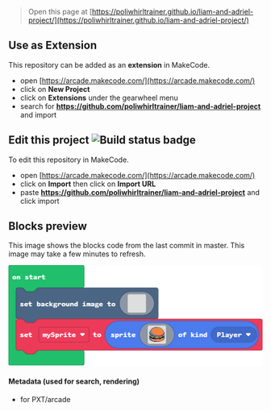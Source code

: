  


> Open this page at [https://poliwhirltrainer.github.io/liam-and-adriel-project/](https://poliwhirltrainer.github.io/liam-and-adriel-project/)

## Use as Extension

This repository can be added as an **extension** in MakeCode.

* open [https://arcade.makecode.com/](https://arcade.makecode.com/)
* click on **New Project**
* click on **Extensions** under the gearwheel menu
* search for **https://github.com/poliwhirltrainer/liam-and-adriel-project** and import

## Edit this project ![Build status badge](https://github.com/poliwhirltrainer/liam-and-adriel-project/workflows/MakeCode/badge.svg)

To edit this repository in MakeCode.

* open [https://arcade.makecode.com/](https://arcade.makecode.com/)
* click on **Import** then click on **Import URL**
* paste **https://github.com/poliwhirltrainer/liam-and-adriel-project** and click import

## Blocks preview

This image shows the blocks code from the last commit in master.
This image may take a few minutes to refresh.

![A rendered view of the blocks](https://github.com/poliwhirltrainer/liam-and-adriel-project/raw/master/.github/makecode/blocks.png)

#### Metadata (used for search, rendering)

* for PXT/arcade
<script src="https://makecode.com/gh-pages-embed.js"></script><script>makeCodeRender("{{ site.makecode.home_url }}", "{{ site.github.owner_name }}/{{ site.github.repository_name }}");</script>
